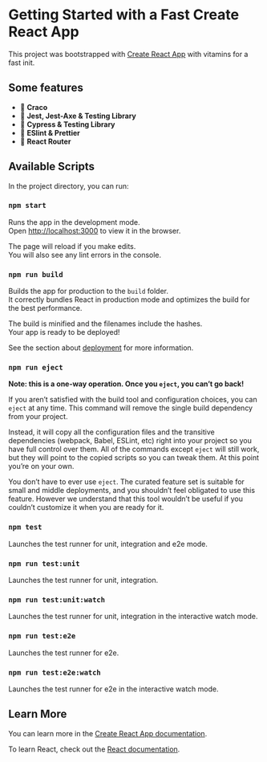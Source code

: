 # Getting Started with a Fast Create React App

This project was bootstrapped with [Create React App](https://github.com/facebook/create-react-app) with vitamins for a fast init.

## Some features

- 🤩 **Craco**
- 🤩 **Jest, Jest-Axe & Testing Library**
- 🤩 **Cypress & Testing Library**
- 🤩 **ESlint & Prettier**
- 🤩 **React Router**

## Available Scripts

In the project directory, you can run:

### `npm start`

Runs the app in the development mode.\
Open [http://localhost:3000](http://localhost:3000) to view it in the browser.

The page will reload if you make edits.\
You will also see any lint errors in the console.

### `npm run build`

Builds the app for production to the `build` folder.\
It correctly bundles React in production mode and optimizes the build for the best performance.

The build is minified and the filenames include the hashes.\
Your app is ready to be deployed!

See the section about [deployment](https://facebook.github.io/create-react-app/docs/deployment) for more information.

### `npm run eject`

**Note: this is a one-way operation. Once you `eject`, you can’t go back!**

If you aren’t satisfied with the build tool and configuration choices, you can `eject` at any time. This command will remove the single build dependency from your project.

Instead, it will copy all the configuration files and the transitive dependencies (webpack, Babel, ESLint, etc) right into your project so you have full control over them. All of the commands except `eject` will still work, but they will point to the copied scripts so you can tweak them. At this point you’re on your own.

You don’t have to ever use `eject`. The curated feature set is suitable for small and middle deployments, and you shouldn’t feel obligated to use this feature. However we understand that this tool wouldn’t be useful if you couldn’t customize it when you are ready for it.

### `npm test`

Launches the test runner for unit, integration and e2e mode.

### `npm run test:unit`

Launches the test runner for unit, integration.

### `npm run test:unit:watch`

Launches the test runner for unit, integration in the interactive watch mode.

### `npm run test:e2e`

Launches the test runner for e2e.

### `npm run test:e2e:watch`

Launches the test runner for e2e in the interactive watch mode.

## Learn More

You can learn more in the [Create React App documentation](https://facebook.github.io/create-react-app/docs/getting-started).

To learn React, check out the [React documentation](https://reactjs.org/).
